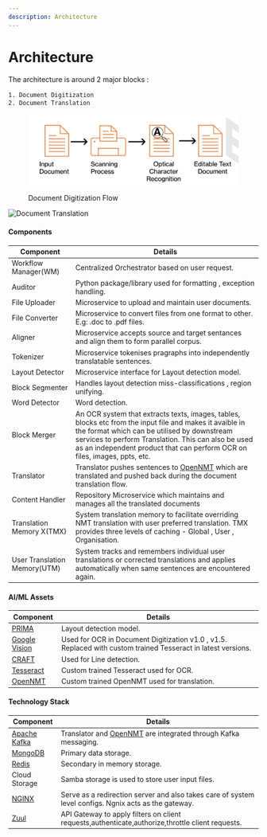 ```yaml
---
description: Architecture
---
```


# Architecture

The architecture is around 2 major blocks :&#x20;

```
1. Document Digitization
2. Document Translation
```

<figure><img src="../.gitbook/assets/image (1) (1).png" alt=""><figcaption><p>Document Digitization Flow</p></figcaption></figure>

![Document Translation](../.gitbook/assets/Anuvvad\_Architecture.png)

#### Components

| Component                    | Details                                                                                                                                                                                                                                                                                     |
| ---------------------------- | ------------------------------------------------------------------------------------------------------------------------------------------------------------------------------------------------------------------------------------------------------------------------------------------- |
| Workflow Manager(WM)         | Centralized Orchestrator based on user request.                                                                                                                                                                                                                                             |
| Auditor                      | Python package/library used for formatting , exception handling.                                                                                                                                                                                                                            |
| File Uploader                | Microservice to upload and maintain user documents.                                                                                                                                                                                                                                         |
| File Converter               | Microservice to convert files from one format to other. E.g: .doc to .pdf files.                                                                                                                                                                                                            |
| Aligner                      | Microservice accepts source and target sentances and align them to form parallel corpus.                                                                                                                                                                                                    |
| Tokenizer                    | Microservice tokenises pragraphs into independently translatable sentences.                                                                                                                                                                                                                 |
| Layout Detector              | Microservice interface for Layout detection model.                                                                                                                                                                                                                                          |
| Block Segmenter              | Handles layout detection miss-classifications , region unifying.                                                                                                                                                                                                                            |
| Word Detector                | Word detection.                                                                                                                                                                                                                                                                             |
| Block Merger                 | An OCR system that extracts texts, images, tables, blocks etc from the input file and makes it avaible in the format which can be utilised by downstream services to perform Translation. This can also be used as an independent product that can perform OCR on files, images, ppts, etc. |
| Translator                   | Translator pushes sentences to [OpenNMT](https://opennmt.net/) which are translated and pushed back during the document translation flow.                                                                                                                                                   |
| Content Handler              | Repository Microservice which maintains and manages all the translated documents                                                                                                                                                                                                            |
| Translation Memory X(TMX)    | System translation memory to facilitate overriding NMT translation with user preferred translation. TMX provides three levels of caching - Global , User , Organisation.                                                                                                                    |
| User Translation Memory(UTM) | System tracks and remembers individual user translations or corrected translations and applies automatically when same sentences are encountered again.                                                                                                                                     |

#### AI/ML Assets

| Component                                                       | Details                                                                                                       |
| --------------------------------------------------------------- | ------------------------------------------------------------------------------------------------------------- |
| [PRIMA](https://github.com/Layout-Parser/layout-model-training) | Layout detection model.                                                                                       |
| [Google Vision](https://cloud.google.com/vision)                | Used for OCR in Document Digitization v1.0 , v1.5. Replaced with custom trained Tesseract in latest versions. |
| [CRAFT](https://github.com/clovaai/CRAFT-pytorch)               | Used for Line detection.                                                                                      |
| [Tesseract](https://github.com/tesseract-ocr)                   | Custom trained Tesseract used for OCR.                                                                        |
| [OpenNMT](https://opennmt.net/)                                 | Custom trained OpenNMT used for translation.                                                                  |

#### Technology Stack

| Component                                 | Details                                                                                               |
| ----------------------------------------- | ----------------------------------------------------------------------------------------------------- |
| [Apache Kafka](https://kafka.apache.org/) | Translator and [OpenNMT](https://opennmt.net/) are integrated through Kafka messaging.                |
| [MongoDB](https://www.mongodb.com/)       | Primary data storage.                                                                                 |
| [Redis](https://redis.io/)                | Secondary in memory storage.                                                                          |
| Cloud Storage                             | Samba storage is used to store user input files.                                                      |
| [NGINX](https://www.nginx.com/)           | Serve as a redirection server and also takes care of system level configs. Ngnix acts as the gateway. |
| [Zuul](https://github.com/Netflix/zuul)   | API Gateway to apply filters on client requests,authenticate,authorize,throttle client requests.      |
